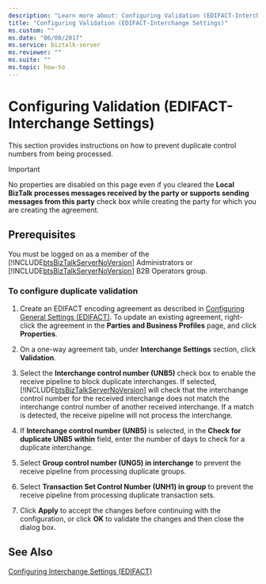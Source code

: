 ```yaml
---
description: "Learn more about: Configuring Validation (EDIFACT-Interchange Settings)"
title: "Configuring Validation (EDIFACT-Interchange Settings)"
ms.custom: ""
ms.date: "06/08/2017"
ms.service: biztalk-server
ms.reviewer: ""
ms.suite: ""
ms.topic: how-to
---
```

# Configuring Validation (EDIFACT-Interchange Settings)
This section provides instructions on how to prevent duplicate control numbers from being processed.  
  
> [!IMPORTANT]
>  No properties are disabled on this page even if you cleared the **Local BizTalk processes messages received by the party or supports sending messages from this party** check box while creating the party for which you are creating the agreement.  
  
## Prerequisites  
 You must be logged on as a member of the [!INCLUDE[btsBizTalkServerNoVersion](../includes/btsbiztalkservernoversion-md.md)] Administrators or [!INCLUDE[btsBizTalkServerNoVersion](../includes/btsbiztalkservernoversion-md.md)] B2B Operators group.  
  
### To configure duplicate validation  
  
1. Create an EDIFACT encoding agreement as described in [Configuring General Settings (EDIFACT)](../core/configuring-general-settings-edifact.md). To update an existing agreement, right-click the agreement in the **Parties and Business Profiles** page, and click **Properties**.  
  
2. On a one-way agreement tab, under **Interchange Settings** section, click **Validation**.  
  
3. Select the **Interchange control number (UNB5)** check box to enable the receive pipeline to block duplicate interchanges. If selected, [!INCLUDE[btsBizTalkServerNoVersion](../includes/btsbiztalkservernoversion-md.md)] will check that the interchange control number for the received interchange does not match the interchange control number of another received interchange. If a match is detected, the receive pipeline will not process the interchange.  
  
4. If **Interchange control number (UNB5)** is selected, in the **Check for duplicate UNB5 within** field, enter the number of days to check for a duplicate interchange.  
  
5. Select **Group control number (UNG5) in interchange** to prevent the receive pipeline from processing duplicate groups.  
  
6. Select **Transaction Set Control Number (UNH1) in group** to prevent the receive pipeline from processing duplicate transaction sets.  
  
7. Click **Apply** to accept the changes before continuing with the configuration, or click **OK** to validate the changes and then close the dialog box.  
  
## See Also  
 [Configuring Interchange Settings (EDIFACT)](../core/configuring-interchange-settings-edifact.md)
